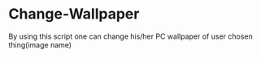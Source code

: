 # Change-Wallpaper
By using this script one can change his/her PC wallpaper of user chosen thing(image name) 
